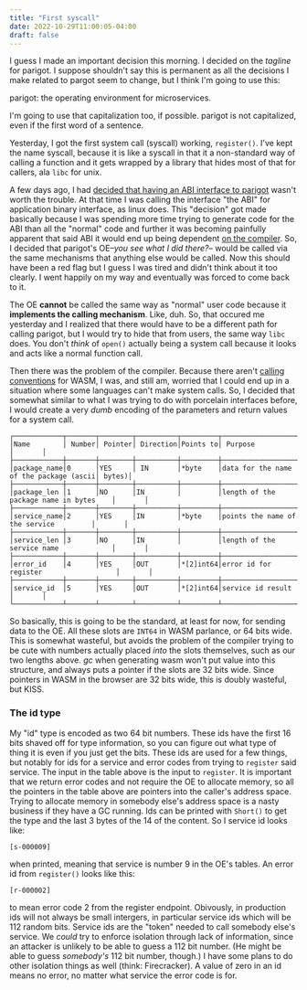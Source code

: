 ```yaml
---
title: "First syscall"
date: 2022-10-29T11:00:05-04:00
draft: false
---
```

I guess I made an important decision this morning. I decided on the _tagline_ for parigot. I suppose shouldn't say this is permanent as all the decisions I make
related to pargot seem to change, but I think I'm going to use this:

parigot: the operating environment for microservices. 

I'm going to use that capitalization too, if possible.  parigot is not capitalized, even if the first word of a sentence.  

Yesterday, I got the first system call (syscall) working, `register()`.  I've kept the name syscall, because it is like a syscall in that it a non-standard
way of calling a function and it gets wrapped by a library that hides most of that for callers, ala `libc` for unix.

A few days ago, I had [decided that having an ABI interface to parigot](../callingconv/) wasn't worth the trouble.
At that time I was calling the interface "the ABI" for application binary interface, as linux does.  This "decision" got made basically because I was spending
more time trying to generate code for the ABI than all the "normal" code and further it was becoming painfully apparent that said ABI it would end up being 
dependent [on the compiler](../compiler_change).  So, I decided that parigot's OE&ndash;_you see what I did there?_&ndash; would be called via the same mechanisms
that anything else would be called. Now this should have been a red flag but I guess I was tired and didn't think about it too clearly.  I went happily on my 
way and eventually was forced to come back to it.

The OE __cannot__ be called the same way as "normal" user code because it __implements the calling mechanism__. Like, duh.  So, that occured me yesterday
and I realized that there would have to be a different path for calling parigot, but I would try to hide that from users, the same way `libc` does.  You 
don't _think_ of `open()` actually being a system call because it looks and acts like a normal function call.

Then there was the problem of the compiler.  Because there aren't [calling conventions](../callingconv/) for WASM, I was, and still am, worried that I could 
end up in a situation where some languages can't make system calls.  So, I decided that somewhat similar to what I was trying to do with porcelain interfaces
before, I would create a very _dumb_ encoding of the parameters and return values for a system call.

<!--- 
Name, Number, Pointer, Direction,Points to, Purpose
package_name,0,YES,IN,*byte,points to the data for the name of the package (ascii, bytes)
package_len,1,NO,IN,,length of the package name in bytes
service_name,2,YES,IN,*byte,points the name of the service
service_len,3,NO,IN,,length of the service name
error_id,4,YES,OUT,*[2]int64,error id for register
service_id,5,YES,OUT,*[2]int64,service id result
https://arthursonzogni.com/Diagon/#Table
--->
```
┌────────────┬───────┬────────┬──────────┬─────────┬───────────────────────────────────────┬───────┐
│Name        │ Number│ Pointer│ Direction│Points to│ Purpose                               │       │
├────────────┼───────┼────────┼──────────┼─────────┼───────────────────────────────────────┼───────┤
│package_name│0      │YES     │ IN       │*byte    │data for the name of the package (ascii│ bytes)│
├────────────┼───────┼────────┼──────────┼─────────┼───────────────────────────────────────┼───────┤
│package_len │1      │NO      │IN        │         │length of the package name in bytes    │       │
├────────────┼───────┼────────┼──────────┼─────────┼───────────────────────────────────────┼───────┤
│service_name│2      │YES     │IN        │*byte    │points the name of the service         │       │
├────────────┼───────┼────────┼──────────┼─────────┼───────────────────────────────────────┼───────┤
│service_len │3      │NO      │IN        │         │length of the service name             │       │
├────────────┼───────┼────────┼──────────┼─────────┼───────────────────────────────────────┼───────┤
│error_id    │4      │YES     │OUT       │*[2]int64│error id for register                  │       │
├────────────┼───────┼────────┼──────────┼─────────┼───────────────────────────────────────┼───────┤
│service_id  │5      │YES     │OUT       │*[2]int64│service id result                      │       │
└────────────┴───────┴────────┴──────────┴─────────┴───────────────────────────────────────┴───────┘
```
So basically, this is going to be the standard, at least for now, for sending data to the OE.  All these slots are `INT64` in WASM parlance, or 64 bits
wide.  This is somewhat wasteful, but avoids the problem of the compiler trying to be cute with numbers actually placed _into_ the slots themselves,
such as our two lengths above. _gc_ when generating wasm won't put value into this structure, and always puts a pointer if the slots are 32 bits wide.
Since pointers in WASM in the browser are 32 bits wide, this is doubly wasteful, but KISS.

### The id type

My "id" type is encoded as two 64 bit numbers.  These ids have the first 16 bits shaved off for type information, so you can figure out what type of thing
it is even if you just get the bits. These ids are used for a few things, but notably for ids for a service and error codes from trying to `register` said
service.  The input in the table above is the input to `register`.   It is important that we return error codes and not require the OE to allocate memory, so 
all the pointers in the table above are pointers into the caller's address space.  Trying to allocate memory in somebody else's address space is a nasty
business if they have a GC running.  Ids can be printed with `Short()` to get the type and the last 3 bytes of the 14 of the content. So I service id looks 
like:
```
[s-000009]
```
when printed, meaning that service is number 9 in the OE's tables.  An error id from `register()` looks like this:
```
[r-000002]
```
to mean error code 2 from the register endpoint.  Obivously, in production ids will not always be small intergers, in particular service ids which will be 
112 random bits.  Service ids are the "token" needed to call somebody else's service. We _could_ try to enforce isolation through lack of information, since
an attacker is unlikely to be able to guess a 112 bit number.  (He might be able to guess _somebody's_ 112 bit number, though.) I have some plans to do
other isolation things as well (think: Firecracker).  A value of zero in an id means no error, no matter what service the error code is for. 
